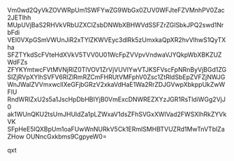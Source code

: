 Vm0wd2QyVkZOVWRpUm1SWFYwZG9WbGx0ZUV0WFJteFZVMnhPV0Zac2JETlhh
MUpUVjBaS2RHVkVRbUZXClZsbDNWbXBHWVdSSFZrZGlSbkJPQ2swd1NrbFdi
VEI0VXpGSmVWUnJiR2xTYlZKWVEyc3dlRk5zUmxkaQpXR2hvVlhwS1QyTXha
SFZTYkdScFVteHdXVkV5TVV0U01WcFpZVVpvVndwaVJYQkpWbXBKZUZWdFZs
ZFYKYmtwcFVtMVNjRlZ0TlVOV1ZrVjVUVlYwVTJKSFVscFpNRnByVjBGd1ZG
SlZjRVpXYlhSVFV6RlZlRmRZCmFHRUtVMFphV0Zsc1ZtRldSbEpZVFZjNWJG
WnJWalZVVmxwcllXeGFjbGRzV2xkaVdHaE1Wa2RrZDJGVwpXbkppUkZwWFlU
RndWRlZxU2s5a1JscHpDbHBIYjB0VmExcDNWREZXYzJGR1RsTldiWGg2VjJ0
ak1WUnQKU2tsUmJHUldZa1pLZWxaV1dsZFhSVGxXWlVad2FWSXlhRkZYVkVK
SFpHeE5lQXBpUm1oaFUwWnNURkV5Ck1ERmlSMHBTVUZRd1MwTnVTblZaZHow
OUNncGxkbms9CgpyeW0=

qxt